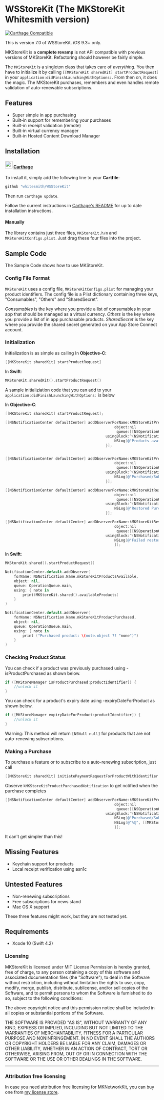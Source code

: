 # WSStoreKit (The MKStoreKit Whitesmith version)

[![Carthage Compatible](https://img.shields.io/badge/Carthage-compatible-4BC51D.svg)](https://github.com/Carthage/Carthage)

This is version 7.0 of WSStoreKit. iOS 9.3+ only.

MKStoreKit is a **complete revamp** is not API compatible with previous versions of MKStoreKit. Refactoring should however be fairly simple.

The `MKStoreKit` is a singleton class that takes care of *everything*. You then have to initialize it by calling `[[MKStoreKit sharedKit] startProductRequest]` in your `application:didFinishLaunchingWithOptions:`. From then on, it does the magic. The MKStoreKit purchases, remembers and even handles remote validation of auto-renewable subscriptions.

## Features

* Super simple in app purchasing
* Built-in support for remembering your purchases
* Built-in receipt validation (remote)
* Built-in virtual currency manager
* Built-in Hosted Content Download Manager

## Installation

#### <img src="https://cloud.githubusercontent.com/assets/432536/5252404/443d64f4-7952-11e4-9d26-fc5cc664cb61.png" width="24" height="24"> [Carthage]

[Carthage]: https://github.com/Carthage/Carthage

To install it, simply add the following line to your **Cartfile**:

```ruby
github "whitesmith/WSStoreKit"
```

Then run `carthage update`.

Follow the current instructions in [Carthage's README][carthage-installation]
for up to date installation instructions.

[carthage-installation]: https://github.com/Carthage/Carthage#adding-frameworks-to-an-application

#### Manually

The library contains just three files, `MKStoreKit.h/m` and `MKStoreKitConfigs.plist`. Just drag these four files into the project.

## Sample Code 

The Sample Code shows how to use MKStoreKit.

### Config File Format

`MKStoreKit` uses a config file, `MKStoreKitConfigs.plist` for managing your product identifiers.
The config file is a Plist dictionary containing three keys, "Consumables", "Others" and "SharedSecret".

_Consumables_ is the key where you provide a list of consumables in your app that should be managed as a virtual currency. _Others_ is the key where you provide a list of in app purchasable products. _SharedSecret_ is the key where you provide the shared secret generated on your App Store Connect account.

### Initialization

Initialization is as simple as calling
In **Objective-C**:

``` objective-c
[[MKStoreKit sharedKit] startProductRequest]
```

In **Swift**:

``` swift
MKStoreKit.sharedKit().startProductRequest()
```
A sample initializiation code that you can add to your `application:didFinishLaunchingWithOptions:` is below

In **Objective-C**:

``` objective-c
[[MKStoreKit sharedKit] startProductRequest];
  
[[NSNotificationCenter defaultCenter] addObserverForName:kMKStoreKitProductsAvailableNotification
                                                  object:nil
                                                   queue:[[NSOperationQueue alloc] init]
                                              usingBlock:^(NSNotification *note) {
                                                  NSLog(@"Products available: %@", [[MKStoreKit sharedKit] availableProducts]);
                                              }];


[[NSNotificationCenter defaultCenter] addObserverForName:kMKStoreKitProductPurchasedNotification
                                                  object:nil
                                                   queue:[[NSOperationQueue alloc] init]
                                              usingBlock:^(NSNotification *note) {
                                                  NSLog(@"Purchased/Subscribed to product with id: %@", [note object]);
                                              }];

[[NSNotificationCenter defaultCenter] addObserverForName:kMKStoreKitRestoredPurchasesNotification
                                                  object:nil
                                                   queue:[[NSOperationQueue alloc] init]
                                              usingBlock:^(NSNotification *note) {
                                                  NSLog(@"Restored Purchases");
                                              }];

[[NSNotificationCenter defaultCenter] addObserverForName:kMKStoreKitRestoringPurchasesFailedNotification
                                                  object:nil
                                                   queue:[[NSOperationQueue alloc] init]
                                              usingBlock:^(NSNotification *note) {
                                                  NSLog(@"Failed restoring purchases with error: %@", [note object]);
                                                  }];
```

In **Swift**:

``` swift
MKStoreKit.shared().startProductRequest()

NotificationCenter.default.addObserver(
    forName: NSNotification.Name.mkStoreKitProductsAvailable,
    object: nil,
    queue: OperationQueue.main,
    using: { note in
        print(MKStoreKit.shared().availableProducts)
    }
)

NotificationCenter.default.addObserver(
    forName: NSNotification.Name.mkStoreKitProductPurchased,
    object: nil,
    queue: OperationQueue.main,
    using: { note in
        print ("Purchased product: \(note.object ?? "none")")
    }
)
```

### Checking Product Status

You can check if a product was previously purchased using -isProductPurchased as shown below.

``` objective-c
if ([MKStoreManager isProductPurchased:productIdentifier]) {
    //unlock it
}
```

You can check for a product's expiry date using -expiryDateForProduct as shown below.

``` objective-c
if ([MKStoreManager expiryDateForProduct:productIdentifier]) {
    //unlock it
}
```

Warning: This method will return ```[NSNull null]``` for products that are not auto-renewing subscriptions.


### Making a Purchase
To purchase a feature or to subscribe to a auto-renewing subscription, just call

``` objective-c
[[MKStoreKit sharedKit] initiatePaymentRequestForProductWithIdentifier:productIdentifier];
```

Observe `kMKStoreKitProductPurchasedNotification` to get notified when the purchase completes

``` objective-c
[[NSNotificationCenter defaultCenter] addObserverForName:kMKStoreKitProductPurchasedNotification
                                                  object:nil
                                                   queue:[[NSOperationQueue alloc] init]
                                              usingBlock:^(NSNotification *note) {
                                                  NSLog(@"Purchased/Subscribed to product with id: %@", [note object]);
                                                  NSLog(@"%@", [[MKStoreKit sharedKit] valueForKey:@"purchaseRecord"]);
                                                  }];
```

It can't get simpler than this!

## Missing Features

* Keychain support for products
* Local receipt verification using asn1c

## Untested Features

* Non-renewing subscriptions
* Free subscriptions for news stand
* Mac OS X support

These three features might work, but they are not tested yet.

## Requirements

 - Xcode 10 (Swift 4.2)

### Licensing

MKStoreKit is licensed under MIT License
Permission is hereby granted, free of charge, to any person obtaining a copy
of this software and associated documentation files (the "Software"), to deal
in the Software without restriction, including without limitation the rights
to use, copy, modify, merge, publish, distribute, sublicense, and/or sell
copies of the Software, and to permit persons to whom the Software is
furnished to do so, subject to the following conditions:

The above copyright notice and this permission notice shall be included in
all copies or substantial portions of the Software.

THE SOFTWARE IS PROVIDED "AS IS", WITHOUT WARRANTY OF ANY KIND, EXPRESS OR
IMPLIED, INCLUDING BUT NOT LIMITED TO THE WARRANTIES OF MERCHANTABILITY,
FITNESS FOR A PARTICULAR PURPOSE AND NONINFRINGEMENT. IN NO EVENT SHALL THE
AUTHORS OR COPYRIGHT HOLDERS BE LIABLE FOR ANY CLAIM, DAMAGES OR OTHER
LIABILITY, WHETHER IN AN ACTION OF CONTRACT, TORT OR OTHERWISE, ARISING FROM,
OUT OF OR IN CONNECTION WITH THE SOFTWARE OR THE USE OR OTHER DEALINGS IN
THE SOFTWARE.

---

### Attribution free licensing

In case you need attribution free licensing for MKNetworkKit, you can buy one from [my license store](http://blog.mugunthkumar.com/license-store/).
